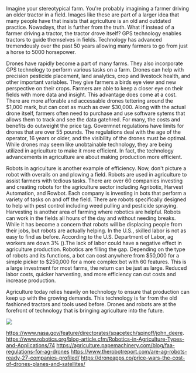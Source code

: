Imagine your stereotypical farm. You're probably imagining a farmer driving an older tractor in a field. Images like these are part of a larger idea that many people have that insists that agriculture is an old and outdated practice. Nowadays, that is further from the truth. What if instead of a farmer driving a tractor, the tractor drove itself? GPS technology enables tractors to guide themselves in fields.  Technology has advanced tremendously over the past 50 years allowing many farmers to go from just a horse to 5000 horsepower. 

Drones have rapidly become a part of many farms. They also incorporate GPS technology to perform various tasks on a farm. Drones can help with precision pesticide placement, land analytics, crop and livestock health, and other important variables. They give farmers a birds eye view and new perspective on their crops. Farmers are able to keep a closer eye on their fields with more data and insight. This advantage does come at a cost. There are more afforable and accessable drones tettering around the $1,000 mark, but can cost as much as over $30,000. Along with the actual drone itself, farmers often need to purchase and use software sytems that allows them to track and see the data gatehred. For many, the costs and benefits do outweight the price tag. Govermnet regulations have limits for drones that are over 55 pounds. The regulations deal with the age of the operator, 16 years or older, and the visibility of the drones must be optimal. While drones may seem like unobtainable technology, they are being utilized in agriculture to make it more efficient. In fact, the technology advancements in agriculture are about making production more efficient. 

Robots in agriculture is another example of efficiency. Now, don't picture a robot with overalls on and plowing a field. Robots are used in agriculture to assist farmers with tedious tasks. There are over 60 companies investing and creating robots for the agriculture sector including Agribotix, Harvest Automation, and Rowbot. Each company is investing in bots that perform a variety of tasks on and off the field.  There are robots specifically designed to help with pest control including weed pulling and pesticide spraying. Harvesting is another area of farming where robotics are helpful. Robots can work in the fields all hours of the day and without needing breaks. While it has become a concern that robots will be displacing people from their jobs, but robots are actually helping. In the U.S., skilled labor is not as easy to find as before. According to the U.S. Department of Labor, ag workers are down 3% ().The lack of labor could have a negative effect in agriculture production. Robotics are filling the gap. Depending on the type of robots and its functions, a bot can cost anywhere from $50,000 for a simple picker to $250,000 for a more complex bot with 60 features. This is a large investment for most farms, the return can be just as large. Reduced labor costs, quicker harvesting, and more efficiency can cut costs and increase production. 

Agriculture today relies heavily on technology to ensure that production can keep up with the growing demands. This technology is far from the old fashioned tractors and tools used before. Drones and robots are at the forefront of technology that is bringing agriculture into the future.

![](https://www.google.com/url?sa=i&source=images&cd=&cad=rja&uact=8&ved=2ahUKEwjDpKiCkKreAhVL5YMKHT8iAOEQjRx6BAgBEAU&url=https%3A%2F%2Fwww.farmfutures.com%2Fcommentary%2Fcommentary-robotics-are-transforming-agriculture&psig=AOvVaw1MaiJLCRNfnekH5Zv_x_iG&ust=1540850082184705)

https://www.nasa.gov/feature/directorates/spacetech/spinoff/john_deere. 
https://www.robotics.org/blog-article.cfm/Robotics-in-Agriculture-Types-and-Applications/74
https://agriculture.papemachinery.com/blog/faa-regulations-for-ag-drones
https://www.therobotreport.com/are-ag-robots-ready-27-companies-profiled/
https://droneapps.co/price-wars-the-cost-of-drones-planes-and-satellites/
